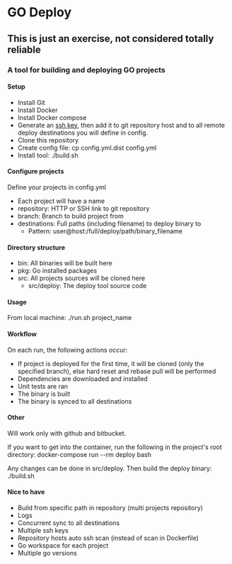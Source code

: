 # GO Deploy

## This is just an exercise, not considered totally reliable

### A tool for building and deploying GO projects ###

#### Setup

* Install Git
* Install Docker
* Install Docker compose
* Generate an [ssh key](https://help.github.com/articles/generating-an-ssh-key/), then add it to git repository host and to all remote deploy destinations you will define in config.
* Clone this repository
* Create config file: cp config.yml.dist config.yml
* Install tool: ./build.sh

#### Configure projects

Define your projects in config.yml

* Each project will have a name
* repository: HTTP or SSH link to git repository
* branch: Branch to build project from
* destinations: Full paths (including filename) to deploy binary to
    * Pattern: user@host:/full/deploy/path/binary_filename

#### Directory structure

* bin: All binaries will be built here
* pkg: Go installed packages
* src: All projects sources will be cloned here
    * src/deploy: The deploy tool source code

#### Usage

From local machine: ./run.sh project_name

#### Workflow

On each run, the following actions occur:
* If project is deployed for the first time, it will be cloned (only the specified branch), else hard reset and rebase pull will be performed
* Dependencies are downloaded and installed
* Unit tests are ran
* The binary is built
* The binary is synced to all destinations

#### Other

Will work only with github and bitbucket.

If you want to get into the container, run the following in the project's root directory: docker-compose run --rm deploy bash

Any changes can be done in src/deploy. Then build the deploy binary: ./build.sh

#### Nice to have

* Build from specific path in repository (multi projects repository)
* Logs
* Concurrent sync to all destinations
* Multiple ssh keys
* Repository hosts auto ssh scan (instead of scan in Dockerfile)
* Go workspace for each project
* Multiple go versions
